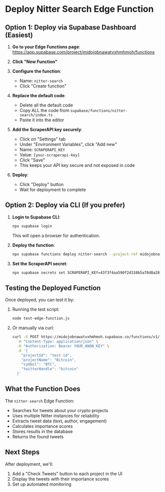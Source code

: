 # Deploy Nitter Search Edge Function

## Option 1: Deploy via Supabase Dashboard (Easiest)

1. **Go to your Edge Functions page**:
   https://app.supabase.com/project/midojobnawatvxhmhmoh/functions

2. **Click "New Function"**

3. **Configure the function**:
   - Name: `nitter-search`
   - Click "Create function"

4. **Replace the default code**:
   - Delete all the default code
   - Copy ALL the code from `supabase/functions/nitter-search/index.ts`
   - Paste it into the editor

5. **Add the ScraperAPI key securely**:
   - Click on "Settings" tab
   - Under "Environment Variables", click "Add new"
   - Name: `SCRAPERAPI_KEY`
   - Value: `[your-scraperapi-key]`
   - Click "Save"
   - This keeps your API key secure and not exposed in code

6. **Deploy**:
   - Click "Deploy" button
   - Wait for deployment to complete

## Option 2: Deploy via CLI (If you prefer)

1. **Login to Supabase CLI**:
   ```bash
   npx supabase login
   ```
   This will open a browser for authentication.

2. **Deploy the function**:
   ```bash
   npx supabase functions deploy nitter-search --project-ref midojobnawatvxhmhmoh
   ```

3. **Set the ScraperAPI secret**:
   ```bash
   npx supabase secrets set SCRAPERAPI_KEY=43f3f4aa590f2d310b5a70d8a28e94a2 --project-ref midojobnawatvxhmhmoh
   ```

## Testing the Deployed Function

Once deployed, you can test it by:

1. Running the test script:
   ```bash
   node test-edge-function.js
   ```

2. Or manually via curl:
   ```bash
   curl -X POST https://midojobnawatvxhmhmoh.supabase.co/functions/v1/nitter-search \
     -H "Content-Type: application/json" \
     -H "Authorization: Bearer YOUR_ANON_KEY" \
     -d '{
       "projectId": "test-id",
       "projectName": "Bitcoin",
       "symbol": "BTC",
       "twitterHandle": "bitcoin"
     }'
   ```

## What the Function Does

The `nitter-search` Edge Function:
- Searches for tweets about your crypto projects
- Uses multiple Nitter instances for reliability
- Extracts tweet data (text, author, engagement)
- Calculates importance scores
- Stores results in the database
- Returns the found tweets

## Next Steps

After deployment, we'll:
1. Add a "Check Tweets" button to each project in the UI
2. Display the tweets with their importance scores
3. Set up automated monitoring